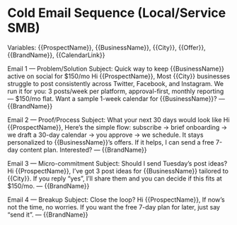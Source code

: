 # Cold Email Sequence (Local/Service SMB)

Variables: {{ProspectName}}, {{BusinessName}}, {{City}}, {{Offer}}, {{BrandName}}, {{CalendarLink}}

Email 1 — Problem/Solution
Subject: Quick way to keep {{BusinessName}} active on social for $150/mo
Hi {{ProspectName}},
Most {{City}} businesses struggle to post consistently across Twitter, Facebook, and Instagram. We run it for you: 3 posts/week per platform, approval-first, monthly reporting — $150/mo flat. Want a sample 1-week calendar for {{BusinessName}}?
— {{BrandName}}

Email 2 — Proof/Process
Subject: What your next 30 days would look like
Hi {{ProspectName}},
Here’s the simple flow: subscribe → brief onboarding → we draft a 30-day calendar → you approve → we schedule. It stays personalized to {{BusinessName}}’s offers. If it helps, I can send a free 7-day content plan. Interested?
— {{BrandName}}

Email 3 — Micro-commitment
Subject: Should I send Tuesday’s post ideas?
Hi {{ProspectName}},
I’ve got 3 post ideas for {{BusinessName}} tailored to {{City}}. If you reply “yes”, I’ll share them and you can decide if this fits at $150/mo.
— {{BrandName}}

Email 4 — Breakup
Subject: Close the loop?
Hi {{ProspectName}},
If now’s not the time, no worries. If you want the free 7-day plan for later, just say “send it”.
— {{BrandName}}
